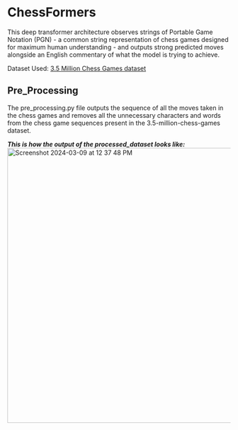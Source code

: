 # ChessFormers

This deep transformer architecture observes strings of Portable Game Notation (PGN) - a common string representation of chess games designed for maximum human understanding - and outputs strong predicted moves alongside an English commentary of what the model is trying to achieve.

Dataset Used: [3.5 Million Chess Games dataset](https://www.kaggle.com/datasets/milesh1/35-million-chess-games/data)


## Pre_Processing
The pre_processing.py file outputs the sequence of all the moves taken in the chess games and removes all the unnecessary characters and words from the chess game sequences present in the 3.5-million-chess-games dataset.

***This is how the output of the processed_dataset looks like:***
<img width="620" alt="Screenshot 2024-03-09 at 12 37 48 PM" src="https://github.com/rs545837/ChessFormers/assets/114828377/a9f513bf-1a64-4a5b-9bd9-5ffb954afc64">
